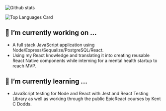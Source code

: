 ![Github stats](https://github-readme-stats.vercel.app/api?username=gabrielhicks&theme=vue&show_icons=true&count_private=true)

![Top Languages Card](https://github-readme-stats.vercel.app/api/top-langs/?username=gabrielhicks&langs_count=4&layout=compact)

## 🔭 I’m currently working on ...
- A full stack JavaScript application using Node/Express/Sequalize/PostgreSQL/React. 
- Using my React knowledge and translating it into creating reusable React Native components while interning for a mental health startup to reach MVP.

## 🌱 I’m currently learning ...
- JavaScript testing for Node and React with Jest and React Testing Library as well as working through the public EpicReact courses by Kent C Dodds.

